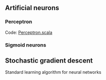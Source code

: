 ## Artificial neurons
### Perceptron
Code: [Perceptron.scala](neural-networks/blob/master/neural-networks-scala/src/main/scala/Perceptron.scala)
### Sigmoid neurons
## Stochastic gradient descent
Standard learning algorithm for neural networks
